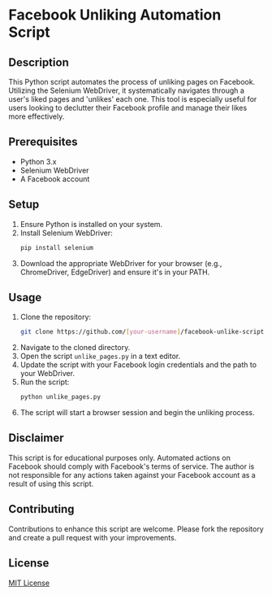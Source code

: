 # Facebook Unliking Automation Script

## Description
This Python script automates the process of unliking pages on Facebook. Utilizing the Selenium WebDriver, it systematically navigates through a user's liked pages and 'unlikes' each one. This tool is especially useful for users looking to declutter their Facebook profile and manage their likes more effectively.

## Prerequisites
- Python 3.x
- Selenium WebDriver
- A Facebook account

## Setup
1. Ensure Python is installed on your system.
2. Install Selenium WebDriver:
   ```bash
   pip install selenium
   ```
3. Download the appropriate WebDriver for your browser (e.g., ChromeDriver, EdgeDriver) and ensure it's in your PATH.

## Usage
1. Clone the repository:
   ```bash
   git clone https://github.com/[your-username]/facebook-unlike-script.git
   ```
2. Navigate to the cloned directory.
3. Open the script `unlike_pages.py` in a text editor.
4. Update the script with your Facebook login credentials and the path to your WebDriver.
5. Run the script:
   ```bash
   python unlike_pages.py
   ```
6. The script will start a browser session and begin the unliking process.

## Disclaimer
This script is for educational purposes only. Automated actions on Facebook should comply with Facebook's terms of service. The author is not responsible for any actions taken against your Facebook account as a result of using this script.

## Contributing
Contributions to enhance this script are welcome. Please fork the repository and create a pull request with your improvements.

## License
[MIT License](LICENSE)
